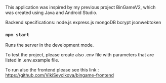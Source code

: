 This application was inspired by my previous project BinGameV2, which was created using Java and Android Studio.

Backend specifications: 
    node.js
    express.js
    mongoDB
    bcrypt
    jsonwebtoken

### `npm start`

Runs the server in the development mode.<br />

To test the project, please create also .env file with parameters that are listed in .env.example file.

To run also the frontend please see this link : 
https://github.com/VikiSevcikova/bingame-frontend